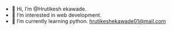 - 👋 Hi, I’m @Hrutikesh ekawade.
- 👀 I’m interested in web development.
- 🌱 I’m currently learning python.
hrutikeshekawade01@mail.com

<!---
Hrushi0103/Hrushi0103 is a ✨ special ✨ repository because its `README.md` (this file) appears on your GitHub profile.
You can click the Preview link to take a look at your changes.
--->

